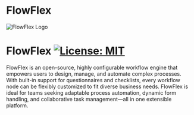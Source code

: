 # FlowFlex

![FlowFlex Logo](public/logo.svg)

# FlowFlex [![License: MIT](https://img.shields.io/badge/License-MIT-yellow.svg)](https://opensource.org/licenses/MIT)
FlowFlex is an open-source, highly configurable workflow engine that empowers users to design, manage, and automate complex processes. With built-in support for questionnaires and checklists, every workflow node can be flexibly customized to fit diverse business needs. FlowFlex is ideal for teams seeking adaptable process automation, dynamic form handling, and collaborative task management—all in one extensible platform.
